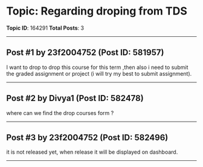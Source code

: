 # Topic: Regarding droping from TDS
**Topic ID**: 164291
**Total Posts**: 3

---

## Post #1 by 23f2004752 (Post ID: 581957)
I want to drop to drop this course for this term ,then also i need to submit the graded assignment or project (i will try my best to submit assignment).

---

## Post #2 by Divya1 (Post ID: 582478)
where can we find the    drop courses form ?

---

## Post #3 by 23f2004752 (Post ID: 582496)
it is not released yet, when release it will be displayed on dashboard.

---
